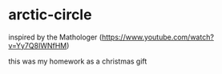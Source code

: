 # arctic-circle
inspired by the Mathologer (https://www.youtube.com/watch?v=Yy7Q8IWNfHM)

this was my homework as a christmas gift
